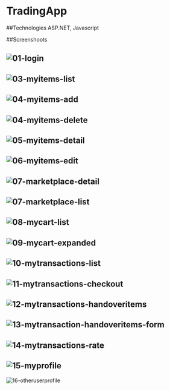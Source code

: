 # TradingApp

##Technologies
ASP.NET, Javascript

##Screenshoots

![01-login](https://cloud.githubusercontent.com/assets/4319774/23604568/52786d0c-0294-11e7-961a-f983edd2ae66.png)
-----------
![03-myitems-list](https://cloud.githubusercontent.com/assets/4319774/23604570/5278d116-0294-11e7-9303-434a8ba8f40f.png)
-----------
![04-myitems-add](https://cloud.githubusercontent.com/assets/4319774/23604569/5278955c-0294-11e7-8804-e0a0a1e614aa.png)
-----------
![04-myitems-delete](https://cloud.githubusercontent.com/assets/4319774/23604572/527bdd48-0294-11e7-87cc-dc667b7954fd.png)
-----------
![05-myitems-detail](https://cloud.githubusercontent.com/assets/4319774/23604573/52801de0-0294-11e7-8f1b-548879c389c3.png)
-----------
![06-myitems-edit](https://cloud.githubusercontent.com/assets/4319774/23604575/52a0f524-0294-11e7-8dbb-26332db4ccc8.png)
-----------
![07-marketplace-detail](https://cloud.githubusercontent.com/assets/4319774/23604574/529f7230-0294-11e7-85bc-fc473105386e.png)
-----------
![07-marketplace-list](https://cloud.githubusercontent.com/assets/4319774/23604577/52a1f47e-0294-11e7-9f39-0c4c8aa62ec4.png)
-----------
![08-mycart-list](https://cloud.githubusercontent.com/assets/4319774/23604576/52a1ba18-0294-11e7-93da-ed59213fc166.png)
-----------
![09-mycart-expanded](https://cloud.githubusercontent.com/assets/4319774/23604578/52a77f16-0294-11e7-8a55-2927c925c842.png)
-----------
![10-mytransactions-list](https://cloud.githubusercontent.com/assets/4319774/23604579/52a8d85c-0294-11e7-9571-f1c680ab0ae1.png)
-----------
![11-mytransactions-checkout](https://cloud.githubusercontent.com/assets/4319774/23604580/52c4c788-0294-11e7-933c-507679c7502e.png)
-----------
![12-mytransactions-handoveritems](https://cloud.githubusercontent.com/assets/4319774/23604583/52c917d4-0294-11e7-9087-2a57229732f7.png)
-----------
![13-mytransaction-handoveritems-form](https://cloud.githubusercontent.com/assets/4319774/23604582/52c8d986-0294-11e7-8728-f3a2c12d863c.png)
-----------
![14-mytransactions-rate](https://cloud.githubusercontent.com/assets/4319774/23604581/52c8885a-0294-11e7-9665-3e841f6e109b.png)
-----------
![15-myprofile](https://cloud.githubusercontent.com/assets/4319774/23604584/52d05206-0294-11e7-9513-6108ef0a44f9.png)
-----------
![16-otheruserprofile](https://cloud.githubusercontent.com/assets/4319774/23604585/52d22ef0-0294-11e7-92ec-12cd1d71f8d4.png)

